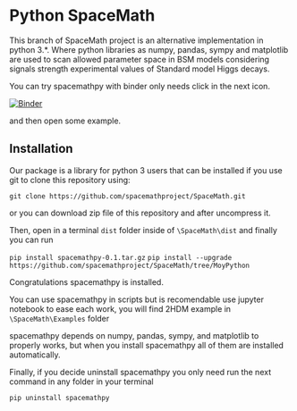 # Python SpaceMath

This branch of SpaceMath project is an alternative implementation in python 3.*. Where python libraries as numpy, pandas, sympy and matplotlib are used to scan allowed parameter space in BSM models considering signals strength experimental values of Standard model Higgs decays.

You can try spacemathpy with binder only needs click in the next icon.

[![Binder](https://mybinder.org/badge_logo.svg)](https://mybinder.org/v2/gh/spacemathproject/SpaceMath/MoyPython)

and then open some example.
## Installation

Our package is a library for python 3 users that can be installed if you use git to clone this repository using:

`git clone https://github.com/spacemathproject/SpaceMath.git`

or you can download zip file of this repository and after uncompress it.

Then, open in a terminal `dist` folder inside of `\SpaceMath\dist` and finally you can run 

`pip install spacemathpy-0.1.tar.gz`
`pip install --upgrade https://github.com/spacemathproject/SpaceMath/tree/MoyPython`

Congratulations spacemathpy is installed.

You can use spacemathpy in scripts but is recomendable use jupyter notebook to ease each work, you will find 2HDM example in `\SpaceMath\Examples` folder

spacemathpy depends on numpy, pandas, sympy, and matplotlib to properly works, but when you install spacemathpy all of them are installed automatically.


Finally, if you decide uninstall spacemathpy you only need run the next command in any folder in your terminal 

`pip uninstall spacemathpy`


